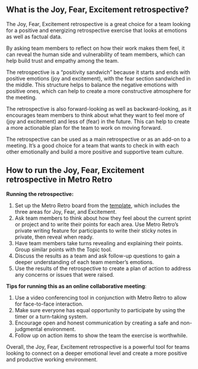 What is the Joy, Fear, Excitement retrospective?
------------------------------------------------

The Joy, Fear, Excitement retrospective is a great choice for a team looking for a positive and energizing retrospective exercise that looks at emotions as well as factual data.

By asking team members to reflect on how their work makes them feel, it can reveal the human side and vulnerability of team members, which can help build trust and empathy among the team.

The retrospective is a “positivity sandwich” because it starts and ends with positive emotions (joy and excitement), with the fear section sandwiched in the middle. This structure helps to balance the negative emotions with positive ones, which can help to create a more constructive atmosphere for the meeting.

The retrospective is also forward-looking as well as backward-looking, as it encourages team members to think about what they want to feel more of (joy and excitement) and less of (fear) in the future. This can help to create a more actionable plan for the team to work on moving forward.

The retrospective can be used as a main retrospective or as an add-on to a meeting. It’s a good choice for a team that wants to check in with each other emotionally and build a more positive and supportive team culture.

How to run the Joy, Fear, Excitement retrospective in Metro Retro
-----------------------------------------------------------------

**Running the retrospective:**

1.  Set up the Metro Retro board from the [template](https://metroretro.io/BOWL2KFK6AHQ), which includes the three areas for Joy, Fear, and Excitement.
2.  Ask team members to think about how they feel about the current sprint or project and to write their points for each area. Use Metro Retro’s private writing feature for participants to write their sticky notes in private, then reveal when ready.
3.  Have team members take turns revealing and explaining their points. Group similar points with the Topic tool.
4.  Discuss the results as a team and ask follow-up questions to gain a deeper understanding of each team member’s emotions.
5.  Use the results of the retrospective to create a plan of action to address any concerns or issues that were raised.

**Tips for running this as an online collaborative meeting**:

1.  Use a video conferencing tool in conjunction with Metro Retro to allow for face-to-face interaction.
2.  Make sure everyone has equal opportunity to participate by using the timer or a turn-taking system.
3.  Encourage open and honest communication by creating a safe and non-judgmental environment.
4.  Follow up on action items to show the team the exercise is worthwhile.

Overall, the Joy, Fear, Excitement retrospective is a powerful tool for teams looking to connect on a deeper emotional level and create a more positive and productive working environment.